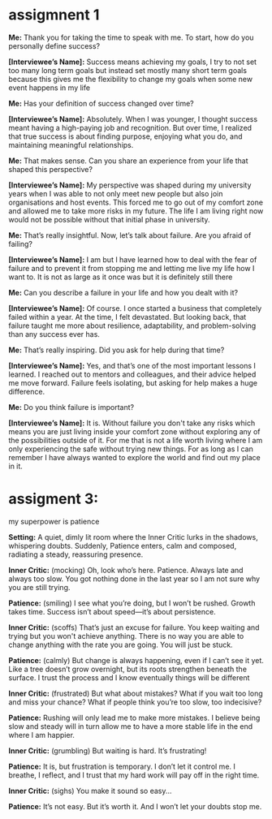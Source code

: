 # assigmnent 1

**Me:** Thank you for taking the time to speak with me. To start, how do you personally define success?

**[Interviewee’s Name]:** Success means achieving my goals, I try to not set too many long term goals but instead set mostly many short term goals because this gives me the flexibility to change my goals when some new event happens in my life 

**Me:** Has your definition of success changed over time?

**[Interviewee’s Name]:** Absolutely. When I was younger, I thought success meant having a high-paying job and recognition. But over time, I realized that true success is about finding purpose, enjoying what you do, and maintaining meaningful relationships.

**Me:** That makes sense. Can you share an experience from your life that shaped this perspective?

**[Interviewee’s Name]:** My perspective was shaped during my university years when I was able to not only meet new people but also join organisations and host events. This forced me to go out of my comfort zone and allowed me to take more risks in my future. The life I am living right now would not be possible without that initial phase in university. 

**Me:** That’s really insightful. Now, let’s talk about failure. Are you afraid of failing?

**[Interviewee’s Name]:** I am but I have learned how to deal with the fear of failure and to prevent it from stopping me and letting me live my life how I want to. It is not as large as it once was but it is definitely still there

**Me:** Can you describe a failure in your life and how you dealt with it?

**[Interviewee’s Name]:** Of course. I once started a business that completely failed within a year. At the time, I felt devastated. But looking back, that failure taught me more about resilience, adaptability, and problem-solving than any success ever has.

**Me:** That’s really inspiring. Did you ask for help during that time?

**[Interviewee’s Name]:** Yes, and that’s one of the most important lessons I learned. I reached out to mentors and colleagues, and their advice helped me move forward. Failure feels isolating, but asking for help makes a huge difference.

**Me:** Do you think failure is important?

**[Interviewee’s Name]:** It is. Without failure you don't take any risks which means you are just living inside your comfort zone without exploring any of the possibilities outside of it. For me that is not a life worth living where I am only experiencing the safe without trying new things. For as long as I can remember I have always wanted to explore the world and find out my place in it. 

# assigment 3:
my superpower is patience 

**Setting:** A quiet, dimly lit room where the Inner Critic lurks in the shadows, whispering doubts. Suddenly, Patience enters, calm and composed, radiating a steady, reassuring presence.

**Inner Critic:** (mocking) Oh, look who’s here. Patience. Always late and always too slow. You got nothing done in the last year so I am not sure why you are still trying. 

**Patience:** (smiling) I see what you’re doing, but I won’t be rushed. Growth takes time. Success isn’t about speed—it’s about persistence.

**Inner Critic:** (scoffs) That’s just an excuse for failure. You keep waiting and trying but you won't achieve anything. There is no way you are able to change anything with the rate you are going. You will just be stuck. 

**Patience:** (calmly) But change is always happening, even if I can’t see it yet. Like a  tree doesn’t grow overnight, but its roots strengthen beneath the surface. I trust the process and I know eventually things will be different 

**Inner Critic:** (frustrated) But what about mistakes? What if you wait too long and miss your chance? What if people think you’re too slow, too indecisive?

**Patience:** Rushing will only lead me to make more mistakes. I believe being slow and steady will in turn allow me to have a more stable life in the end where I am happier. 

**Inner Critic:** (grumbling) But waiting is hard. It’s frustrating!

**Patience:** It is, but frustration is temporary. I don’t let it control me. I breathe, I reflect, and I trust that my hard work will pay off in the right time.

**Inner Critic:** (sighs) You make it sound so easy...

**Patience:** It’s not easy. But it’s worth it. And I won’t let your doubts stop me.